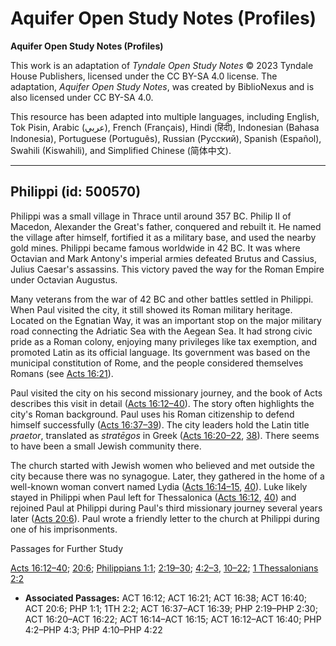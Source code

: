 # Aquifer Open Study Notes (Profiles)

**Aquifer Open Study Notes (Profiles)**

This work is an adaptation of *Tyndale Open Study Notes* © 2023 Tyndale House Publishers, licensed under the CC BY\-SA 4\.0 license. The adaptation, *Aquifer Open Study Notes*, was created by BiblioNexus and is also licensed under CC BY\-SA 4\.0\.

This resource has been adapted into multiple languages, including English, Tok Pisin, Arabic (عربي), French (Français), Hindi (हिंदी), Indonesian (Bahasa Indonesia), Portuguese (Português), Russian (Русский), Spanish (Español), Swahili (Kiswahili), and Simplified Chinese (简体中文).



--------------------------------

## Philippi (id: 500570)

Philippi was a small village in Thrace until around 357 BC. Philip II of Macedon, Alexander the Great's father, conquered and rebuilt it. He named the village after himself, fortified it as a military base, and used the nearby gold mines. Philippi became famous worldwide in 42 BC. It was where Octavian and Mark Antony's imperial armies defeated Brutus and Cassius, Julius Caesar's assassins. This victory paved the way for the Roman Empire under Octavian Augustus.

Many veterans from the war of 42 BC and other battles settled in Philippi. When Paul visited the city, it still showed its Roman military heritage. Located on the Egnatian Way, it was an important stop on the major military road connecting the Adriatic Sea with the Aegean Sea. It had strong civic pride as a Roman colony, enjoying many privileges like tax exemption, and promoted Latin as its official language. Its government was based on the municipal constitution of Rome, and the people considered themselves Romans (see [Acts 16:21](https://ref.ly/Acts16:21)).

Paul visited the city on his second missionary journey, and the book of Acts describes this visit in detail ([Acts 16:12–40](https://ref.ly/Acts16:12-Acts16:40)). The story often highlights the city's Roman background. Paul uses his Roman citizenship to defend himself successfully ([Acts 16:37–39](https://ref.ly/Acts16:37-Acts16:39)). The city leaders hold the Latin title *praetor*, translated as *stratēgos* in Greek ([Acts 16:20–22](https://ref.ly/Acts16:20-Acts16:22), [38](https://ref.ly/Acts16:38)). There seems to have been a small Jewish community there. 

The church started with Jewish women who believed and met outside the city because there was no synagogue. Later, they gathered in the home of a well\-known woman convert named Lydia ([Acts 16:14–15](https://ref.ly/Acts16:14-Acts16:15), [40](https://ref.ly/Acts16:40)). Luke likely stayed in Philippi when Paul left for Thessalonica ([Acts 16:12](https://ref.ly/Acts16:12), [40](https://ref.ly/Acts16:40)) and rejoined Paul at Philippi during Paul's third missionary journey several years later ([Acts 20:6](https://ref.ly/Acts20:6)). Paul wrote a friendly letter to the church at Philippi during one of his imprisonments.

Passages for Further Study

[Acts 16:12–40](https://ref.ly/Acts16:12-Acts16:40); [20:6](https://ref.ly/Acts20:6); [Philippians 1:1](https://ref.ly/Phil1:1); [2:19–30](https://ref.ly/Phil2:19-Phil2:30); [4:2–3](https://ref.ly/Phil4:2-Phil4:3), [10–22](https://ref.ly/Phil4:10-Phil4:22); [1 Thessalonians 2:2](https://ref.ly/1Thess2:2)

* **Associated Passages:** ACT 16:12; ACT 16:21; ACT 16:38; ACT 16:40; ACT 20:6; PHP 1:1; 1TH 2:2; ACT 16:37–ACT 16:39; PHP 2:19–PHP 2:30; ACT 16:20–ACT 16:22; ACT 16:14–ACT 16:15; ACT 16:12–ACT 16:40; PHP 4:2–PHP 4:3; PHP 4:10–PHP 4:22

